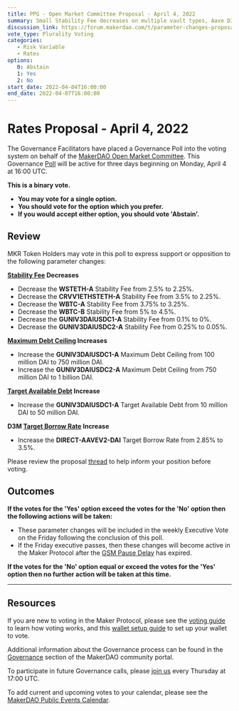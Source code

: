 ```yaml
---
title: PPG - Open Market Committee Proposal - April 4, 2022
summary: Small Stability Fee decreases on multiple vault types, Aave D3M Target Borrow Rate increase, Debt Ceiling increases on GUNIV3DAIUSDC vault types, and other minor changes.
discussion_link: https://forum.makerdao.com/t/parameter-changes-proposal-ppg-omc-001-31-march-2022/14347
vote_type: Plurality Voting
categories:
   - Risk Variable
   - Rates
options:
   0: Abstain
   1: Yes
   2: No
start_date: 2022-04-04T16:00:00
end_date: 2022-04-07T16:00:00
---
```

# Rates Proposal - April 4, 2022

The Governance Facilitators have placed a Governance Poll into the voting system on behalf of the [MakerDAO Open Market Committee](https://forum.makerdao.com/t/parameter-proposal-group-makerdao-open-market-committee/7355). This Governance [Poll](https://community-development.makerdao.com/en/learn/governance/on-chain-gov) will be active for three days beginning on Monday, April 4 at 16:00 UTC.

**This is a binary vote.** 
- **You may vote for a single option.** 
- **You should vote for the option which you prefer.**
- **If you would accept either option, you should vote 'Abstain'.**

## Review

MKR Token Holders may vote in this poll to express support or opposition to the following parameter changes: 

**[Stability Fee](https://manual.makerdao.com/parameter-index/vault-risk/param-stability-fee) Decreases**
- Decrease the **WSTETH-A** Stability Fee from 2.5% to 2.25%.
- Decrease the **CRVV1ETHSTETH-A** Stability Fee from 3.5% to 2.25%.
- Decrease the **WBTC-A** Stability Fee from 3.75% to 3.25%.
- Decrease the **WBTC-B** Stability Fee from 5% to 4.5%.
- Decrease the **GUNIV3DAIUSDC1-A** Stability Fee from 0.1% to 0%.
- Decrease the **GUNIV3DAIUSDC2-A** Stability Fee from 0.25% to 0.05%.

**[Maximum Debt Ceiling](https://manual.makerdao.com/module-index/module-dciam#maximum-debt-ceiling-line) Increases**
- Increase the **GUNIV3DAIUSDC1-A** Maximum Debt Ceiling from 100 million DAI to 750 million DAI.
- Increase the **GUNIV3DAIUSDC2-A** Maximum Debt Ceiling from 750 million DAI to 1 billion DAI.

**[Target Available Debt](https://manual.makerdao.com/module-index/module-dciam#target-available-debt-gap) Increase**
- Increase the **GUNIV3DAIUSDC1-A** Target Available Debt from 10 million DAI to 50 million DAI.

**D3M [Target Borrow Rate](https://manual.makerdao.com/module-index/module-dai-direct-deposit#target-borrow-rate-bar) Increase**
- Increase the **DIRECT-AAVEV2-DAI** Target Borrow Rate from 2.85% to 3.5%.

Please review the proposal [thread](https://forum.makerdao.com/t/parameter-changes-proposal-ppg-omc-001-31-march-2022/14347) to help inform your position before voting.

## Outcomes

**If the votes for the 'Yes' option exceed the votes for the 'No' option then the following actions will be taken:**
* These parameter changes will be included in the weekly Executive Vote on the Friday following the conclusion of this poll.
* If the Friday executive passes, then these changes will become active in the Maker Protocol after the [GSM Pause Delay](https://manual.makerdao.com/parameter-index/core/param-gsm-pause-delay) has expired.

**If the votes for the 'No' option equal or exceed the votes for the 'Yes' option then no further action will be taken at this time.**

---

## Resources

If you are new to voting in the Maker Protocol, please see the [voting guide](https://community-development.makerdao.com/en/learn/governance/how-voting-works/) to learn how voting works, and this [wallet setup guide](https://community-development.makerdao.com/en/learn/governance/voting-setup/) to set up your wallet to vote.

Additional information about the Governance process can be found in the [Governance](https://community-development.makerdao.com/en/learn/governance) section of the MakerDAO community portal.

To participate in future Governance calls, please [join us](https://github.com/makerdao/community/tree/master/governance/governance-and-risk-meetings) every Thursday at 17:00 UTC.

To add current and upcoming votes to your calendar, please see the [MakerDAO Public Events Calendar](https://calendar.google.com/calendar/embed?src=makerdao.com_3efhm2ghipksegl009ktniomdk%40group.calendar.google.com&ctz=UTC&mode=week&showCalendars=0&showPrint=0).
